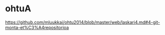 ohtuA
=====

https://github.com/mluukkai/ohtu2014/blob/master/web/laskari4.md#4-git-monta-et%C3%A4repositorioa
